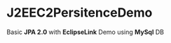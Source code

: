 J2EEC2PersitenceDemo
====================

Basic **JPA 2.0** with **EclipseLink** Demo using **MySql** DB
